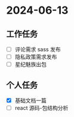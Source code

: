 # 2024-06-13

## 工作任务

- [ ] 评论需求 sass 发布
- [ ] 隐私政策需求发布
- [ ] 星纪魅族出包

## 个人任务

- [x] 基础文档一篇
- [ ] react 源码-包结构分析
